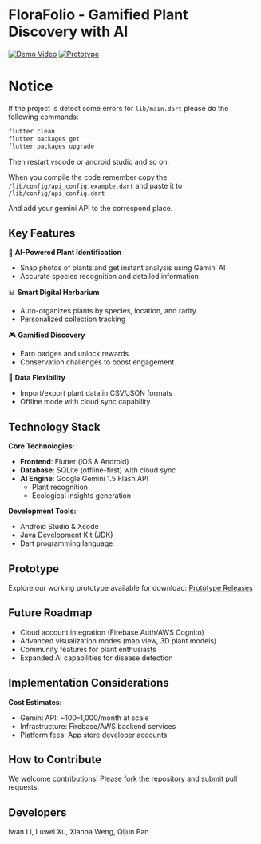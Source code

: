 # FloraFolio - Gamified Plant Discovery with AI

[![Demo Video](https://img.shields.io/badge/Demo-Watch%20Video-red)](https://youtu.be/Z6SlXJZFX3c) 
[![Prototype](https://img.shields.io/badge/Prototype-Download-blue)](https://github.com/FloraFolio/Train/releases)

# Notice
If the project is detect some errors for `lib/main.dart` please do the following commands:

```bash
flutter clean
flutter packages get
flutter packages upgrade
```
Then restart vscode or android studio and so on.

When you compile the code remember copy the `/lib/config/api_config.example.dart` and paste it to `/lib/config/api_config.dart`

And add your gemini API to the correspond place.  


## Key Features
🌿 **AI-Powered Plant Identification**  
- Snap photos of plants and get instant analysis using Gemini AI
- Accurate species recognition and detailed information

📊 **Smart Digital Herbarium** 
- Auto-organizes plants by species, location, and rarity
- Personalized collection tracking

🎮 **Gamified Discovery**
- Earn badges and unlock rewards
- Conservation challenges to boost engagement

📁 **Data Flexibility**
- Import/export plant data in CSV/JSON formats
- Offline mode with cloud sync capability

## Technology Stack
**Core Technologies:**
- **Frontend**: Flutter (iOS & Android)
- **Database**: SQLite (offline-first) with cloud sync
- **AI Engine**: Google Gemini 1.5 Flash API
  - Plant recognition
  - Ecological insights generation

**Development Tools:**
- Android Studio & Xcode
- Java Development Kit (JDK)
- Dart programming language

## Prototype
Explore our working prototype available for download:
[Prototype Releases](https://github.com/Iwan-LMX/FloraFolio/releases)

## Future Roadmap
- Cloud account integration (Firebase Auth/AWS Cognito)
- Advanced visualization modes (map view, 3D plant models)
- Community features for plant enthusiasts
- Expanded AI capabilities for disease detection

## Implementation Considerations
**Cost Estimates:**
- Gemini API: ~$100–$1,000/month at scale
- Infrastructure: Firebase/AWS backend services
- Platform fees: App store developer accounts

## How to Contribute
We welcome contributions! Please fork the repository and submit pull requests.

## Developers
Iwan Li, Luwei Xu, Xianna Weng, Qijun Pan